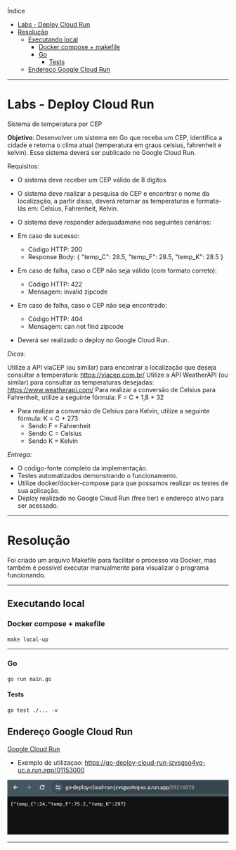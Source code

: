 
Índice

- [Labs - Deploy Cloud Run](#labs---deploy-cloud-run)
- [Resolução](#resolução)
  - [Executando local](#executando-local)
    - [Docker compose + makefile](#docker-compose--makefile)
    - [Go](#go)
      - [Tests](#tests)
  - [Endereço Google Cloud Run](#endereço-google-cloud-run)

---
# Labs - Deploy Cloud Run

Sistema de temperatura por CEP

**Objetivo**: Desenvolver um sistema em Go que receba um CEP, identifica a cidade e retorna o clima atual (temperatura em graus celsius, fahrenheit e kelvin). Esse sistema deverá ser publicado no Google Cloud Run.

Requisitos:

- O sistema deve receber um CEP válido de 8 digitos
- O sistema deve realizar a pesquisa do CEP e encontrar o nome da localização, a partir disso, deverá retornar as temperaturas e formata-lás em: Celsius, Fahrenheit, Kelvin.
- O sistema deve responder adequadamene nos seguintes cenários:

- Em caso de sucesso:
    - Código HTTP: 200
    - Response Body: { "temp_C": 28.5, "temp_F": 28.5, "temp_K": 28.5 }

- Em caso de falha, caso o CEP não seja válido (com formato correto):
    - Código HTTP: 422
    - Mensagem: invalid zipcode

- ​​​Em caso de falha, caso o CEP não seja encontrado:
    - Código HTTP: 404
    - Mensagem: can not find zipcode

- Deverá ser realizado o deploy no Google Cloud Run.

_Dicas:_

Utilize a API viaCEP (ou similar) para encontrar a localização que deseja consultar a temperatura: https://viacep.com.br/
Utilize a API WeatherAPI (ou similar) para consultar as temperaturas desejadas: https://www.weatherapi.com/
Para realizar a conversão de Celsius para Fahrenheit, utilize a seguinte fórmula: F = C * 1,8 + 32
- Para realizar a conversão de Celsius para Kelvin, utilize a seguinte fórmula: K = C + 273
    - Sendo F = Fahrenheit
    - Sendo C = Celsius
    - Sendo K = Kelvin

_Entrega:_

- O código-fonte completo da implementação.
- Testes automatizados demonstrando o funcionamento.
- Utilize docker/docker-compose para que possamos realizar os testes de sua aplicação.
- Deploy realizado no Google Cloud Run (free tier) e endereço ativo para ser acessado.

---

# Resolução

Foi criado um arquivo Makefile para facilitar o processo via Docker, mas também é possível executar manualmente para visualizar o programa funcionando. 

---

## Executando local

### Docker compose + makefile

```
make local-up
```
---

### Go

```
go run main.go
```

#### Tests

```
go test ./... -v
```


## Endereço Google Cloud Run

[Google Cloud Run](https://go-deploy-cloud-run-jzvsgso4vq-uc.a.run.app/)

- Exemplo de utilizaçao: https://go-deploy-cloud-run-jzvsgso4vq-uc.a.run.app/01153000

![alt text](image.png)

---